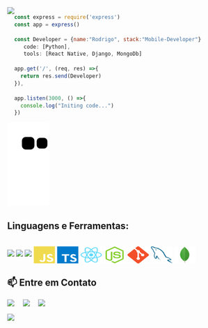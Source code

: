 
 <a href="https://github.com/rodrigobarroshd">
  <img align="left" src="https://github-readme-stats.vercel.app/api/top-langs/?username=rodrigobarroshd&theme=dracula&hide_langs_below=1" />
</a> 

```javascript
const express = require('express')
const app = express()

const Developer = {name:"Rodrigo", stack:"Mobile-Developer"}
   code: [Python],
   tools: [React Native, Django, MongoDb]
   
app.get('/', (req, res) =>{
  return res.send(Developer)
}),

app.listen(3000, () =>{
  console.log("Initing code...")
})

```

![Snake animation](https://github.com/rodrigobarroshd/rodrigobarroshd/blob/output/github-contribution-grid-snake.svg)

## **Linguagens e Ferramentas:**  

<div style="display: inline_block"><br>
 <img src="https://img.shields.io/badge/Android_Studio-3DDC84?style=for-the-badge&logo=android-studio&logoColor=white" />
 <img src="https://img.shields.io/badge/Kotlin-0095D5?&style=for-the-badge&logo=kotlin&logoColor=white" />
 <img src="https://img.shields.io/badge/React-20232A?style=for-the-badge&logo=react&logoColor=61DAFB" />
 


 
  <img src="https://github.com/rodrigobarroshd/rodrigobarroshd/blob/main/Profile--GitHubAuxiliaryFiles/javascript-plain.svg" width="50" height="40" align="center"/>
  <img src="https://github.com/rodrigobarroshd/rodrigobarroshd/blob/main/Profile--GitHubAuxiliaryFiles/typescript-original.svg" width="50" height="40" align="center"/>
  <img src="https://github.com/rodrigobarroshd/rodrigobarroshd/blob/main/Profile--GitHubAuxiliaryFiles/react-original.svg" width="50" height="40" align="center"/>
  <img src="https://github.com/rodrigobarroshd/rodrigobarroshd/blob/main/Profile--GitHubAuxiliaryFiles/nodejs-original.svg" width="50" height="40" align="center"/>
  <img src="https://github.com/rodrigobarroshd/rodrigobarroshd/blob/main/Profile--GitHubAuxiliaryFiles/git-plain.svg" width="50" height="40" align="center"/>
  <img src="https://github.com/rodrigobarroshd/rodrigobarroshd/blob/main/Profile--GitHubAuxiliaryFiles/mysql-plain.svg" width="50" height="40" align="center"/>
  <img src="https://github.com/rodrigobarroshd/rodrigobarroshd/blob/main/Profile--GitHubAuxiliaryFiles/mongodb-original.svg" width="50" height="40" align="center"/>
 

</details>

<h2  align="left">📫 Entre em Contato</h2>
<p align="left">
  <a target="_blank"href="https://www.linkedin.com/in/rodrigo-barros87/"><img src="https://img.shields.io/badge/linkedin-%230077B5.svg?&style=for-the-badge&logo=linkedin&logoColor=white" /></a>&nbsp;&nbsp;&nbsp;&nbsp;
  <a target="_blank"href="https://twitter.com/ileriayooo"><img src="https://img.shields.io/badge/twitter-%231DA1F2.svg?&style=for-the-badge&logo=twitter&logoColor=white" /></a>&nbsp;&nbsp;&nbsp;&nbsp;
  <a href="mailto:brodrigo87@gmail.com?subject=Hello%20Rodrigo,%20From%20Github"><img src="https://img.shields.io/badge/gmail-%23D14836.svg?&style=for-the-badge&logo=gmail&logoColor=white" /></a>&nbsp;&nbsp;&nbsp;&nbsp;
</p>
<img src="https://img.shields.io/badge/JavaScript-323330?style=for-the-badge&logo=javascript&logoColor=F7DF1E" />



